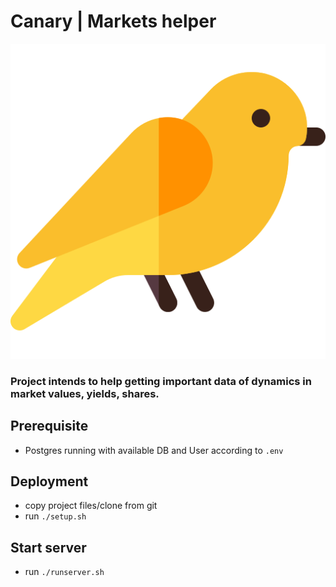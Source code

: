 # Canary | Markets helper
![alt text](backend/markets/static/markets/canary.png "Canary")

### Project intends to help getting important data of dynamics in market values, yields, shares.

## Prerequisite
* Postgres running with available DB and User according to `.env`

## Deployment
* copy project files/clone from git
* run `./setup.sh`


## Start server
* run `./runserver.sh`